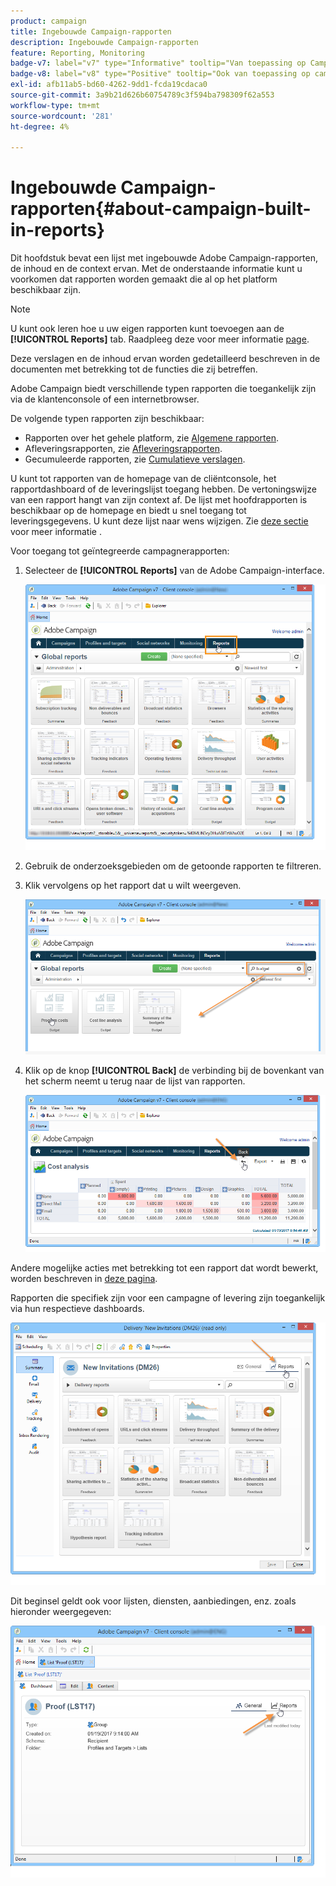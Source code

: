 ```yaml
---
product: campaign
title: Ingebouwde Campaign-rapporten
description: Ingebouwde Campaign-rapporten
feature: Reporting, Monitoring
badge-v7: label="v7" type="Informative" tooltip="Van toepassing op Campaign Classic v7"
badge-v8: label="v8" type="Positive" tooltip="Ook van toepassing op campagne v8"
exl-id: afb11ab5-bd60-4262-9dd1-fcda19cdaca0
source-git-commit: 3a9b21d626b60754789c3f594ba798309f62a553
workflow-type: tm+mt
source-wordcount: '281'
ht-degree: 4%

---
```


# Ingebouwde Campaign-rapporten{#about-campaign-built-in-reports}



Dit hoofdstuk bevat een lijst met ingebouwde Adobe Campaign-rapporten, de inhoud en de context ervan. Met de onderstaande informatie kunt u voorkomen dat rapporten worden gemaakt die al op het platform beschikbaar zijn.

>[!NOTE]
>
>U kunt ook leren hoe u uw eigen rapporten kunt toevoegen aan de **[!UICONTROL Reports]** tab. Raadpleeg deze voor meer informatie [page](../../reporting/using/configuring-access-to-the-report.md#defining-the-filtering-options).

Deze verslagen en de inhoud ervan worden gedetailleerd beschreven in de documenten met betrekking tot de functies die zij betreffen.

Adobe Campaign biedt verschillende typen rapporten die toegankelijk zijn via de klantenconsole of een internetbrowser.

De volgende typen rapporten zijn beschikbaar:

* Rapporten over het gehele platform, zie [Algemene rapporten](../../reporting/using/global-reports.md).
* Afleveringsrapporten, zie [Afleveringsrapporten](../../reporting/using/delivery-reports.md).
* Gecumuleerde rapporten, zie [Cumulatieve verslagen](../../reporting/using/cumulative-reports.md).

U kunt tot rapporten van de homepage van de cliëntconsole, het rapportdashboard of de leveringslijst toegang hebben. De vertoningswijze van een rapport hangt van zijn context af. De lijst met hoofdrapporten is beschikbaar op de homepage en biedt u snel toegang tot leveringsgegevens. U kunt deze lijst naar wens wijzigen. Zie [deze sectie](../../reporting/using/about-reports-creation-in-campaign.md) voor meer informatie .

Voor toegang tot geïntegreerde campagnerapporten:

1. Selecteer de **[!UICONTROL Reports]** van de Adobe Campaign-interface.

   ![](assets/reporting_access_from_home.png)

1. Gebruik de onderzoeksgebieden om de getoonde rapporten te filtreren.

1. Klik vervolgens op het rapport dat u wilt weergeven.

   ![](assets/reporting_edit_a_report.png)

1. Klik op de knop **[!UICONTROL Back]** de verbinding bij de bovenkant van het scherm neemt u terug naar de lijst van rapporten.

   ![](assets/reporting_back_button.png)

Andere mogelijke acties met betrekking tot een rapport dat wordt bewerkt, worden beschreven in [deze pagina](../../reporting/using/actions-on-reports.md).

Rapporten die specifiek zijn voor een campagne of levering zijn toegankelijk via hun respectieve dashboards.

![](assets/reporting_on_a_delivery.png)

Dit beginsel geldt ook voor lijsten, diensten, aanbiedingen, enz. zoals hieronder weergegeven:

![](assets/reporting_on_an_offer.png)
